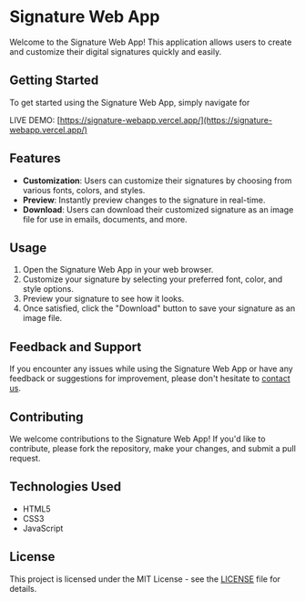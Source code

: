 # Signature Web App

Welcome to the Signature Web App! This application allows users to create and customize their digital signatures quickly and easily.

## Getting Started

To get started using the Signature Web App, simply navigate for

LIVE DEMO: [https://signature-webapp.vercel.app/](https://signature-webapp.vercel.app/) 

## Features

- **Customization**: Users can customize their signatures by choosing from various fonts, colors, and styles.
- **Preview**: Instantly preview changes to the signature in real-time.
- **Download**: Users can download their customized signature as an image file for use in emails, documents, and more.

## Usage

1. Open the Signature Web App in your web browser.
2. Customize your signature by selecting your preferred font, color, and style options.
3. Preview your signature to see how it looks.
4. Once satisfied, click the "Download" button to save your signature as an image file.

## Feedback and Support

If you encounter any issues while using the Signature Web App or have any feedback or suggestions for improvement, please don't hesitate to [contact us](mailto:example@example.com).

## Contributing

We welcome contributions to the Signature Web App! If you'd like to contribute, please fork the repository, make your changes, and submit a pull request.

## Technologies Used

- HTML5
- CSS3
- JavaScript

## License

This project is licensed under the MIT License - see the [LICENSE](LICENSE) file for details.
